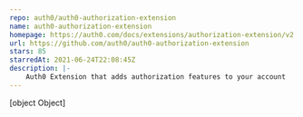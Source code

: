 ```yaml
---
repo: auth0/auth0-authorization-extension
name: auth0-authorization-extension
homepage: https://auth0.com/docs/extensions/authorization-extension/v2
url: https://github.com/auth0/auth0-authorization-extension
stars: 85
starredAt: 2021-06-24T22:08:45Z
description: |-
    Auth0 Extension that adds authorization features to your account
---
```


[object Object]
